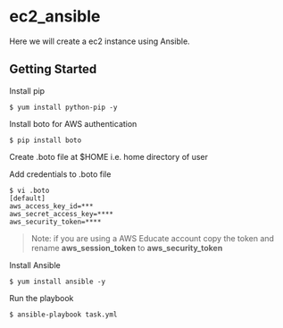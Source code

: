 # ec2_ansible
Here we will create a ec2 instance using Ansible.

## Getting Started

Install pip 
```
$ yum install python-pip -y
```
Install boto for AWS authentication
```
$ pip install boto
```
Create .boto file at $HOME i.e. home directory of user

Add credentials to .boto file
```
$ vi .boto
[default]
aws_access_key_id=***
aws_secret_access_key=****
aws_security_token=****
```
> Note: if you are using a AWS Educate account copy the token and rename **aws_session_token** to **aws_security_token**

Install Ansible
```
$ yum install ansible -y
```
Run the playbook
```
$ ansible-playbook task.yml
```
